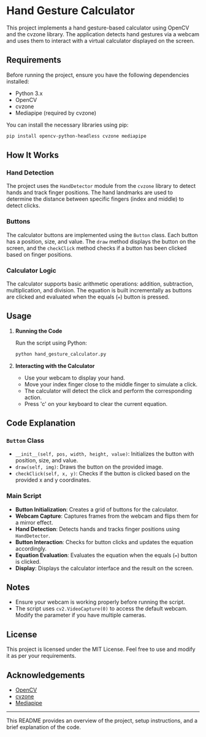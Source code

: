 # Hand Gesture Calculator

This project implements a hand gesture-based calculator using OpenCV and the cvzone library. The application detects hand gestures via a webcam and uses them to interact with a virtual calculator displayed on the screen.

## Requirements

Before running the project, ensure you have the following dependencies installed:

- Python 3.x
- OpenCV
- cvzone
- Mediapipe (required by cvzone)

You can install the necessary libraries using pip:

```bash
pip install opencv-python-headless cvzone mediapipe
```

## How It Works

### Hand Detection

The project uses the `HandDetector` module from the `cvzone` library to detect hands and track finger positions. The hand landmarks are used to determine the distance between specific fingers (index and middle) to detect clicks.

### Buttons

The calculator buttons are implemented using the `Button` class. Each button has a position, size, and value. The `draw` method displays the button on the screen, and the `checkClick` method checks if a button has been clicked based on finger positions.

### Calculator Logic

The calculator supports basic arithmetic operations: addition, subtraction, multiplication, and division. The equation is built incrementally as buttons are clicked and evaluated when the equals (`=`) button is pressed.

## Usage

1. **Running the Code**

   Run the script using Python:

   ```bash
   python hand_gesture_calculator.py
   ```

2. **Interacting with the Calculator**

   - Use your webcam to display your hand.
   - Move your index finger close to the middle finger to simulate a click.
   - The calculator will detect the click and perform the corresponding action.
   - Press 'c' on your keyboard to clear the current equation.

## Code Explanation

### `Button` Class

- `__init__(self, pos, width, height, value)`: Initializes the button with position, size, and value.
- `draw(self, img)`: Draws the button on the provided image.
- `checkClick(self, x, y)`: Checks if the button is clicked based on the provided x and y coordinates.

### Main Script

- **Button Initialization**: Creates a grid of buttons for the calculator.
- **Webcam Capture**: Captures frames from the webcam and flips them for a mirror effect.
- **Hand Detection**: Detects hands and tracks finger positions using `HandDetector`.
- **Button Interaction**: Checks for button clicks and updates the equation accordingly.
- **Equation Evaluation**: Evaluates the equation when the equals (`=`) button is clicked.
- **Display**: Displays the calculator interface and the result on the screen.

## Notes

- Ensure your webcam is working properly before running the script.
- The script uses `cv2.VideoCapture(0)` to access the default webcam. Modify the parameter if you have multiple cameras.

## License

This project is licensed under the MIT License. Feel free to use and modify it as per your requirements.

## Acknowledgements

- [OpenCV](https://opencv.org/)
- [cvzone](https://github.com/cvzone/cvzone)
- [Mediapipe](https://mediapipe.dev/)

---

This README provides an overview of the project, setup instructions, and a brief explanation of the code.
